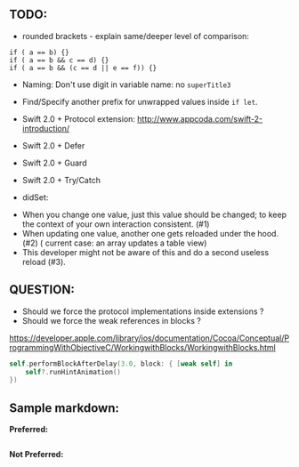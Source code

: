 ## TODO:

* rounded brackets - explain same/deeper level of comparison:
```
if ( a == b) {}
if ( a == b && c == d) {}
if ( a == b && (c == d || e == f)) {}
```

* Naming: Don't use digit in variable name: no `superTitle3`
* Find/Specify another prefix for unwrapped values inside `if let`.
* Swift 2.0 + Protocol extension: http://www.appcoda.com/swift-2-introduction/
* Swift 2.0 + Defer
* Swift 2.0 + Guard
* Swift 2.0 + Try/Catch

* didSet:
- When you change one value, just this value should be changed; to keep the context of your own interaction consistent. (#1)
- When updating one value, another one gets reloaded under the hood. (#2) ( current case: an array updates a table view)
- This developer might not be aware of this and do a second useless reload (#3).

## QUESTION:

* Should we force the protocol implementations inside extensions ?
* Should we force the weak references in blocks ?

https://developer.apple.com/library/ios/documentation/Cocoa/Conceptual/ProgrammingWithObjectiveC/WorkingwithBlocks/WorkingwithBlocks.html

```swift
self.performBlockAfterDelay(3.0, block: { [weak self] in 
	self?.runHintAnimation()
})
```

## Sample markdown:

**Preferred:**
```swift
```

**Not Preferred:**
```swift
```
